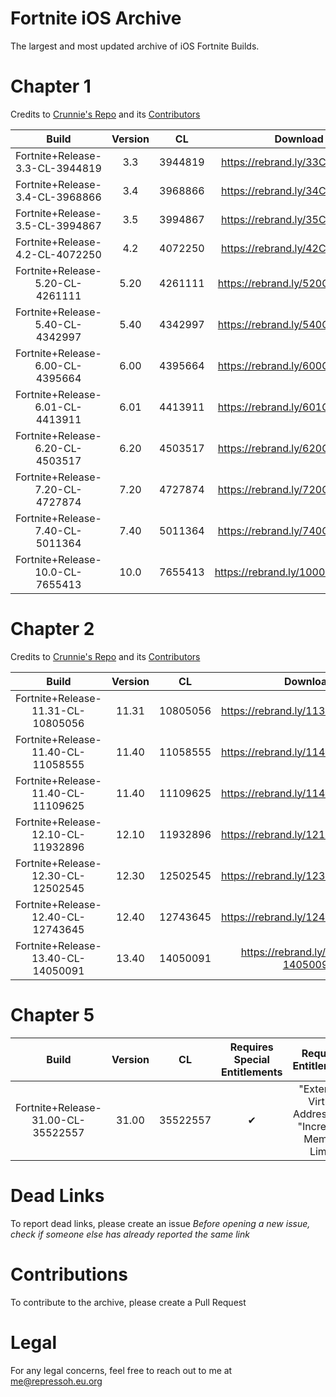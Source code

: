 # Fortnite iOS Archive

The largest and most updated archive of iOS Fortnite Builds.

# Chapter 1

Credits to [Crunnie's Repo](https://github.com/Crunnie/FNiOS-Archive?tab=readme-ov-file) and its [Contributors](https://github.com/Crunnie/FNiOS-Archive?tab=readme-ov-file#credits)

|Build|Version|CL|Download|Mirror|
|:---:|:---:|:---:|:---:|:---:|
|Fortnite+Release-3.3-CL-3944819|3.3|3944819|https://rebrand.ly/33CL3944819|[Google Drive](https://drive.google.com/file/d/1-BruW_XYYzyZZFmAz94ufDo_XW-dBunC/view)|
|Fortnite+Release-3.4-CL-3968866|3.4|3968866|https://rebrand.ly/34CL3968866|[Google Drive](https://drive.google.com/file/d/1-CLGkX7yj0CPdqAWf0m-HnOFTYy2EUQX/view)|
|Fortnite+Release-3.5-CL-3994867|3.5|3994867|https://rebrand.ly/35CL3994867|[Google Drive](https://drive.google.com/file/d/1-GmMvZDnpUIxzpVAn8xRBpdBUF6O2e1U/view)|
|Fortnite+Release-4.2-CL-4072250|4.2|4072250|https://rebrand.ly/42CL4072250|[Google Drive](https://drive.google.com/file/d/1-Is4INguv5wQRlVf8UWWqHngkEkronvn/view)|
|Fortnite+Release-5.20-CL-4261111|5.20|4261111|https://rebrand.ly/520CL4261111|[Google Drive](https://drive.google.com/file/d/1-JR_AAykwmtj6w3nX3-sWsaKrAJhLIZ_/view)|
|Fortnite+Release-5.40-CL-4342997|5.40|4342997|https://rebrand.ly/540CL4342997|[Google Drive](https://drive.google.com/file/d/1-NoCya_lJHBLmPGlpUrtGZ3N-QY0Pp9Q/view)|
|Fortnite+Release-6.00-CL-4395664|6.00|4395664|https://rebrand.ly/600CL4395664|[Google Drive](https://drive.google.com/file/d/1-OUM0FuMVtNBsODfnUbnHuKzAYcyLTyG/view)|
|Fortnite+Release-6.01-CL-4413911|6.01|4413911|https://rebrand.ly/601CL4413911|[Google Drive](https://drive.google.com/file/d/1-S79qx_FAl8rhHhSF_j7rQ9539CT38LY/view)|
|Fortnite+Release-6.20-CL-4503517|6.20|4503517|https://rebrand.ly/620CL4503517|[Google Drive](https://drive.google.com/file/d/1-XvOnloqXaIiBWJqg6oeBLByzWo2ZDBW/view)|
|Fortnite+Release-7.20-CL-4727874|7.20|4727874|https://rebrand.ly/720CL4727874|[Google Drive](https://drive.google.com/file/d/1-d9HfBfc_GoqRQxk2OOxpHpDs3sKqGe9/view)|
|Fortnite+Release-7.40-CL-5011364|7.40|5011364|https://rebrand.ly/740CL5011364|[Google Drive](https://drive.google.com/file/d/1-eiqOX0uc_mejmWpFgKwceWT-lzqUUQ7/view)|
|Fortnite+Release-10.0-CL-7655413|10.0|7655413|https://rebrand.ly/1000CL7655413|[Google Drive](https://drive.google.com/file/d/1-56zpHCYcjfcWUqMAPFd-rc9MBPvwb0S/view)|

# Chapter 2

Credits to [Crunnie's Repo](https://github.com/Crunnie/FNiOS-Archive?tab=readme-ov-file) and its [Contributors](https://github.com/Crunnie/FNiOS-Archive?tab=readme-ov-file#credits)

|Build|Version|CL|Download|Mirror|
|:---:|:---:|:---:|:---:|:---:|
|Fortnite+Release-11.31-CL-10805056|11.31|10805056|https://rebrand.ly/1131CL10805056|[Google Drive](https://drive.google.com/file/d/1-pIVwDExsbCvQ1ERJKCiETwODiLkSLCi/view)|
|Fortnite+Release-11.40-CL-11058555|11.40|11058555|https://rebrand.ly/1140CL11058555|[Google Drive](https://drive.google.com/file/d/103R0oMRyNhIYna6Q8tekSa47lkIUWYWr/view)|
|Fortnite+Release-11.40-CL-11109625|11.40|11109625|https://rebrand.ly/1140CL11109625|[Google Drive](https://drive.google.com/file/d/1081luQt3UAuezQw3Ab2PQgKuAKWUTMV4/view)|
|Fortnite+Release-12.10-CL-11932896|12.10|11932896|https://rebrand.ly/1210CL11932896|[Google Drive](https://drive.google.com/file/d/1084NEYDz2Rt15VSbjjfB9P6tp5DF3xI3/view)|
|Fortnite+Release-12.30-CL-12502545|12.30|12502545|https://rebrand.ly/1230CL12502545|[Google Drive](https://drive.google.com/file/d/10BJVimAfHVKqyexfQ2rNqG8HbwvQTX3P/view)|
|Fortnite+Release-12.40-CL-12743645|12.40|12743645|https://rebrand.ly/1240CL12743645|[Google Drive](https://drive.google.com/file/d/10C7tqHHVPTJDCgWDeRV2dU5obw33zy3O/view)|
|Fortnite+Release-13.40-CL-14050091|13.40|14050091|https://rebrand.ly/1340-CL-14050091|[Google Drive](https://drive.google.com/file/d/10IGpedUoXx5ulVOxLKiVhxViD1Mj3Tfb/view)|

# Chapter 5

|Build|Version|CL|Requires Special Entitlements|Required Entitlements|Download|
|:---:|:---:|:---:|:---:|:---:|:---:|
|Fortnite+Release-31.00-CL-35522557|31.00|35522557|✔|"Extended Virtual Addressing", "Increased Memory Limit"|https://rebrand.ly/3100CL35522557

# Dead Links

To report dead links, please create an issue
*Before opening a new issue, check if someone else has already reported the same link*

# Contributions

To contribute to the archive, please create a Pull Request

# Legal

For any legal concerns, feel free to reach out to me at me@repressoh.eu.org